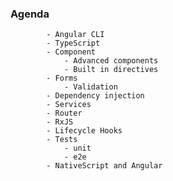 
        
### Agenda

<!-- .slide: data-background="img/background-green-16x9.png" -->
            
            - Angular CLI
            - TypeScript
            - Component
                - Advanced components
                - Built in directives
            - Forms
                - Validation
            - Dependency injection
            - Services
            - Router
            - RxJS
            - Lifecycle Hooks
            - Tests
                - unit
                - e2e
            - NativeScript and Angular